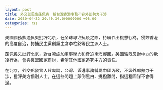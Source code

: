 ```yaml
---
layout: post
title: 外交部回應蓬佩奧　稱台灣香港事務不容外部勢力干涉
date: 2020-04-23 20:49:34.000000000 +08:00
categories: rss
---
```


美國國務卿蓬佩奧批評北京，在全球專注抗疫之際，持續作出挑釁行為，侵蝕香港的高度自治，拘捕民主黨創黨主席李柱銘等民主派人士。

蓬佩奧又批評北京，對台灣施加軍事壓力和脅迫南海鄰國。美國強烈反對中方的欺凌行為，會與東盟國家商討，希望其他國家追究中方的責任。

在北京，外交部發言人耿爽說，台灣、香港事務純屬中國內政，不容外部勢力干涉，批評美方個別人士，在這些問題上顛倒黑白、挑撥離間，指這種圖謀不會得逞。
